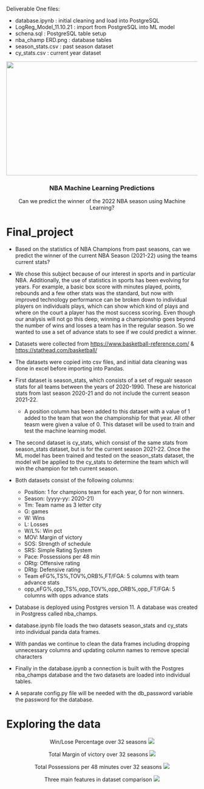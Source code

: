 Deliverable One files:
- database.ipynb : initial cleaning and load into PostgreSQL
- LogReg_Model_11.10.21 : import from PostgreSQL into ML model
- schena.sql : PostgreSQL table setup
- nba_champ ERD.png : database tables
- season_stats.csv : past season dataset
- cy_stats.csv : current year dataset


<p align="center">
<img width="530" height="300" src="https://user-images.githubusercontent.com/74840026/140004825-00753ac5-3e41-482a-800c-8b792967c14b.png">                                                                  
<h3 align="center">NBA Machine Learning Predictions</h3>

  <p align="center">
    Can we predict the winner of the 2022 NBA season using Machine Learning?
</p>
    
    
# Final_project

* Based on the statistics of NBA Champions from past seasons, can we predict the winner of the current NBA Season (2021-22) using the teams current stats?
* We chose this subject because of our interest in sports and in particular NBA.  Additionally, the use of statistics in sports has been evolving for years. For example, a basic box score with minutes played, points, rebounds and a few other stats was the standard, but now with improved technology performance can be broken down to individual players on individuals plays, which can show which kind of plays and where on the court a player has the most success scoring.
Even though our analysis will not go this deep, winning a championship goes beyond the number of wins and losses a team has in the regular season. So we wanted to use a set of advance stats to see if we could predict a winner.

* Datasets were collected from https://www.basketball-reference.com/ & https://stathead.com/basketball/
* The datasets were copied into csv files, and initial data cleaning was done in excel before importing into Pandas. 
* First dataset is season_stats, which consists of a set of regualr season stats for all teams between the years of 2020-1990. These are historical stats from last season 2020-21 and do not include the current season 2021-22.
	* A position column has been added to this dataset with a value of 1 added to the team that won the championship for that year. All other teasm were given a value of 0. This dataset will be used to train and test the machine learning model.
* The second dataset is cy_stats, which consist of the same stats from season_stats dataset, but is for the current season 2021-22. Once the ML model has been trained and tested on the season_stats dataset, the model will be applied to the cy_stats to determine the team which will win the champion for teh current season.
* Both datasets consist of the following columns: 
	* Position: 1 for champions team for each year, 0 for non winners.
	* Season: (yyyy-yy: 2020-21) 
	* Tm: Team name as 3 letter city
	* G: games
	* W: Wins
	* L: Losses
	* W/L%: Win pct
	* MOV: Margin of victory
	* SOS: Strength of schedule
	* SRS: Simple Rating System
	* Pace: Possessions per 48 min
	* ORtg: Offensive rating
	* DRtg: Defensive rating
	* Team eFG%,TS%,TOV%,ORB%,FT/FGA: 5 columns with team advance stats
	* opp_eFG%,opp_TS%,opp_TOV%,opp_ORB%,opp_FT/FGA: 5 columns with opps advance stats

* Database is deployed using Postgres version 11.  A database was created in Postgress called nba_champs.
* database.ipynb file loads the two datasets season_stats and cy_stats into individual panda data frames. 
* With pandas we continue to clean the data frames including dropping unnecessary columns and updating column names to remove special characters
* Finally in the database.ipynb a connection is built with the Postgres nba_champs database and the two datasets are loaded into individual tables.
* A separate config.py file will be needed with the db_password variable the password for the database.

# Exploring the data


<p align="center">
	Win/Lose Percentage over 32 seasons
	<img src="https://user-images.githubusercontent.com/74840026/140628566-156afa7d-fe93-462f-8eee-aa7cdd1c1bea.png"
</p>

<p align="center">
	Total Margin of victory over 32 seasons
	<img src="https://user-images.githubusercontent.com/74840026/140628561-7d3d06c9-2627-43e7-b4d9-c401a75c17bd.png"
</p>

<p align="center">
	Total Possessions per 48 minutes over 32 seasons
	<img src="https://user-images.githubusercontent.com/74840026/140628563-a086c17e-2a50-4103-93e2-b4106cee1236.png"
</p>

<p align="center">
	Three main features in dataset comparison
	<img src="https://user-images.githubusercontent.com/74840026/140628568-1e720484-9acd-4022-9c9c-7ee4001f947c.png"
</p>
